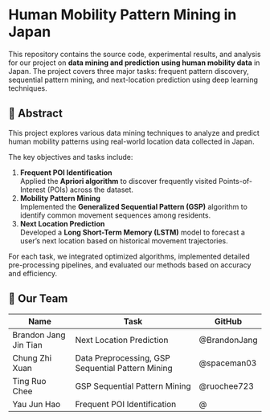 # Human Mobility Pattern Mining in Japan
This repository contains the source code, experimental results, and analysis for our project on **data mining and prediction using human mobility data** in Japan. The project covers three major tasks: frequent pattern discovery, sequential pattern mining, and next-location prediction using deep learning techniques.

## 📌 Abstract
This project explores various data mining techniques to analyze and predict human mobility patterns using real-world location data collected in Japan.    

The key objectives and tasks include:

1. **Frequent POI Identification**  
   Applied the **Apriori algorithm** to discover frequently visited Points-of-Interest (POIs) across the dataset.
2. **Mobility Pattern Mining**  
   Implemented the **Generalized Sequential Pattern (GSP)** algorithm to identify common movement sequences among residents.
3. **Next Location Prediction**  
   Developed a **Long Short-Term Memory (LSTM)** model to forecast a user’s next location based on historical movement trajectories.

For each task, we integrated optimized algorithms, implemented detailed pre-processing pipelines, and evaluated our methods based on accuracy and efficiency.

## :busts_in_silhouette: Our Team
| Name | Task | GitHub |
|------|-------------|--------|
| Brandon Jang Jin Tian | Next Location Prediction | @BrandonJang |
| Chung Zhi Xuan | Data Preprocessing, GSP Sequential Pattern Mining | @spaceman03 |
| Ting Ruo Chee | GSP Sequential Pattern Mining | @ruochee723 |
| Yau Jun Hao | Frequent POI Identification | @ |
